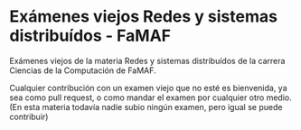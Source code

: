 # Exámenes viejos Redes y sistemas distribuídos - FaMAF

Exámenes viejos de la materia Redes y sistemas distribuídos de la carrera Ciencias de la Computación de FaMAF.

Cualquier contribución con un examen viejo que no esté es bienvenida, ya sea como pull request, o como mandar el examen por cualquier otro medio.
(En esta materia todavía nadie subio ningún examen, pero igual se puede contribuir)

